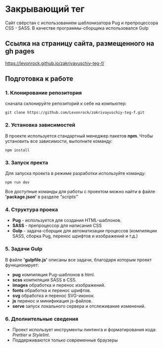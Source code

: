 # Закрывающий тег
Сайт свёрстан с использованием шаблонизатора Pug и препроцессора CSS - SASS. В качестве программы-сборщика использовался Gulp

## Ссылка на страницу сайта, размещенного на gh pages
  https://levonrock.github.io/zakrivayuschiy-teg-f/

## Подготовка к работе
### 1. Клонирование репозитория
сначала склонируйте репозиторий к себе на компьютер:
```
git clone https://github.com/Levonrock/zakrivayuschiy-teg-f.git
```

### 2. Установка зависимостей 
В проекте используется стандартный менеджер пакетов __npm__. Чтобы установить все зависимости, выполните команду:
```
npm install
```
### 3. Запуск пректа
Для запуска проекта в режиме разработки используйте команду:
```
npm run dev
```
Все доступные команды для работы с проектом можно найти в файле __'package.json'__ в разделе _"scripts"_
### 4. Структура проека
  * __Pug__ - используется для создания HTML-шаблонов.
  * __SASS__ - препроцессор для написания CSS
  * __Gulp__ - задача-сборщик для автоматизации процессов (компиляции SASS, сборка Pug, перенос шрифтов и изображений и т.д.)
### 5. Задачи Gulp
В файле __'gulpfile.js'__ описаны все задачи, благодаря которым проект функционирует:
 * __pug__ компиляция Pug-шаблонов в html.
 * __scss__ компиляция SASS в CSS.
 * __images__ обработка и перенос изображений.
 * __fonts__ обработка и перенос шрифтов.
 * __svg__ обработка и перенос SVG-иконок.
 * __js__ перенос и минификация js-файлов.
 * __serve__  запуск локального сервера и отслеживание изменений.
### 6. Дполнительные сведения
  * Проект использует инструменты линтинга и форматирования кода: _Prettier_ и _Stylelint_.
  * Поддерживаются только современные браузеры
